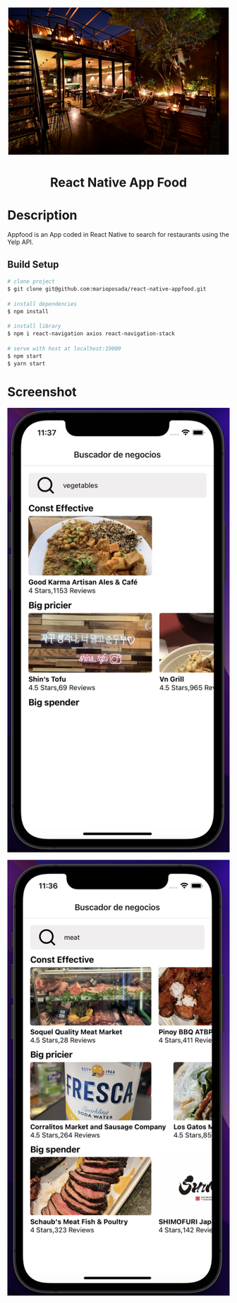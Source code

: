 <h1 align="center"> <img width="500" src="https://github.com/marioposada/assets/blob/main/appfood/SD3ANUUAV5FY3GKCXIQ2HUKPC4.jpeg" /> </h1>
<h1 align="center">  React Native App Food  </h1>

# Description
Appfood is an App coded in React Native to search for restaurants using the Yelp API.

## Build Setup

``` bash
# clone project
$ git clone git@github.com:marioposada/react-native-appfood.git

# install dependencies
$ npm install

# install library
$ npm i react-navigation axios react-navigation-stack

# serve with host at localhost:19000
$ npm start
$ yarn start
```
# Screenshot
!["React Native Appfood"](https://github.com/marioposada/assets/blob/main/appfood/image1.png)

!["React Native Appfood"](https://github.com/marioposada/assets/blob/main/appfood/image2.png)
